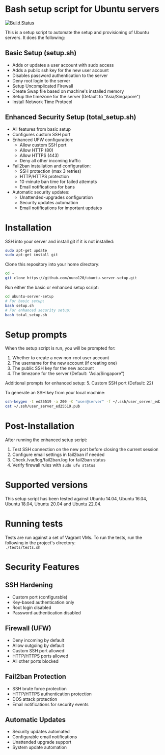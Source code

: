 # Bash setup script for Ubuntu servers
[![Build Status](https://travis-ci.org/jasonheecs/ubuntu-server-setup.svg?branch=master)](https://travis-ci.org/jasonheecs/ubuntu-server-setup)

This is a setup script to automate the setup and provisioning of Ubuntu servers. It does the following:

## Basic Setup (setup.sh)
* Adds or updates a user account with sudo access
* Adds a public ssh key for the new user account
* Disables password authentication to the server
* Deny root login to the server
* Setup Uncomplicated Firewall
* Create Swap file based on machine's installed memory
* Setup the timezone for the server (Default to "Asia/Singapore")
* Install Network Time Protocol

## Enhanced Security Setup (total_setup.sh)
* All features from basic setup
* Configures custom SSH port
* Enhanced UFW configuration:
  * Allow custom SSH port
  * Allow HTTP (80)
  * Allow HTTPS (443)
  * Deny all other incoming traffic
* Fail2ban installation and configuration:
  * SSH protection (max 3 retries)
  * HTTP/HTTPS protection
  * 10-minute ban time for failed attempts
  * Email notifications for bans
* Automatic security updates:
  * Unattended-upgrades configuration
  * Security updates automation
  * Email notifications for important updates

# Installation
SSH into your server and install git if it is not installed:
```bash
sudo apt-get update
sudo apt-get install git
```

Clone this repository into your home directory:
```bash
cd ~
git clone https://github.com/nuno120/ubuntu-server-setup.git
```

Run either the basic or enhanced setup script:
```bash
cd ubuntu-server-setup
# For basic setup:
bash setup.sh
# For enhanced security setup:
bash total_setup.sh
```

# Setup prompts
When the setup script is run, you will be prompted for:

1. Whether to create a new non-root user account
2. The username for the new account (if creating one)
3. The public SSH key for the new account
4. The timezone for the server (Default: "Asia/Singapore")

Additional prompts for enhanced setup:
5. Custom SSH port (Default: 22)

To generate an SSH key from your local machine:
```bash
ssh-keygen -t ed25519 -a 200 -C "user@server" -f ~/.ssh/user_server_ed25519
cat ~/.ssh/user_server_ed25519.pub
```

# Post-Installation
After running the enhanced setup script:
1. Test SSH connection on the new port before closing the current session
2. Configure email settings in fail2ban if needed
3. Check /var/log/fail2ban.log for fail2ban status
4. Verify firewall rules with `sudo ufw status`

# Supported versions
This setup script has been tested against Ubuntu 14.04, Ubuntu 16.04, Ubuntu 18.04, Ubuntu 20.04 and Ubuntu 22.04.

# Running tests
Tests are run against a set of Vagrant VMs. To run the tests, run the following in the project's directory:  
`./tests/tests.sh`

# Security Features
## SSH Hardening
* Custom port (configurable)
* Key-based authentication only
* Root login disabled
* Password authentication disabled

## Firewall (UFW)
* Deny incoming by default
* Allow outgoing by default
* Custom SSH port allowed
* HTTP/HTTPS ports allowed
* All other ports blocked

## Fail2ban Protection
* SSH brute force protection
* HTTP/HTTPS authentication protection
* DOS attack protection
* Email notifications for security events

## Automatic Updates
* Security updates automated
* Configurable email notifications
* Unattended upgrade support
* System update automation

